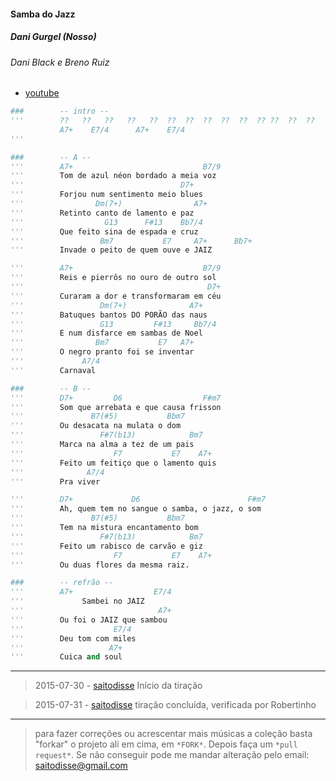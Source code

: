 #### Samba do Jazz
##### Dani Gurgel (Nosso)
###### Dani Black e Breno Ruiz
- [youtube](https://www.youtube.com/watch?v=7iTC9ldjB3A)

```py
###        -- intro --
'''        ??   ??   ??   ??   ??  ??  ??  ??  ??  ??  ?? ??  ??  ??
           A7+    E7/4      A7+    E7/4
'''

###        -- A --
'''        A7+                             B7/9
'''        Tom de azul néon bordado a meia voz
'''                                   D7+
'''        Forjou num sentimento meio blues
'''                Dm(7+)                A7+
'''        Retinto canto de lamento e paz
'''                  G13      F#13    Bb7/4
'''        Que feito sina de espada e cruz
'''                 Bm7           E7     A7+      Bb7+
'''        Invade o peito de quem ouve e JAIZ

'''        A7+                             B7/9
'''        Reis e pierrôs no ouro de outro sol
'''                                         D7+
'''        Curaram a dor e transformaram em céu
'''                 Dm(7+)              A7+
'''        Batuques bantos DO PORÃO das naus
'''                 G13         F#13     Bb7/4
'''        E num disfarce em sambas de Noel
'''                Bm7           E7   A7+
'''        O negro pranto foi se inventar
'''             A7/4
'''        Carnaval

###        -- B --
'''        D7+         D6                  F#m7
'''        Som que arrebata e que causa frisson
'''               B7(#5)           Bbm7
'''        Ou desacata na mulata o dom
'''                 F#7(b13)            Bm7
'''        Marca na alma a tez de um pais
'''                    F7           E7    A7+
'''        Feito um feitiço que o lamento quis
'''              A7/4
'''        Pra viver

'''        D7+             D6                        F#m7
'''        Ah, quem tem no sangue o samba, o jazz, o som
'''               B7(#5)           Bbm7
'''        Tem na mistura encantamento bom
'''                 F#7(b13)            Bm7
'''        Feito um rabisco de carvão e giz
'''                    F7           E7    A7+
'''        Ou duas flores da mesma raiz.

###        -- refrão --
'''        A7+                  E7/4
'''             Sambei no JAIZ
'''                              A7+
'''        Ou foi o JAIZ que sambou
'''                    E7/4
'''        Deu tom com miles
'''                   A7+
'''        Cuica and soul
```


 -----------------

> 2015-07-30 - [saitodisse](http://saitodisse.github.io/)
>  Início da tiração

> 2015-07-31 - [saitodisse](http://saitodisse.github.io/)
>  tiração concluída, verificada por Robertinho

-------------

> para fazer correções ou acrescentar mais músicas a coleção basta "forkar" o projeto ali em cima, em `*FORK*`. Depois faça um `*pull request*`. Se não conseguir pode me mandar alteração pelo email: saitodisse@gmail.com
